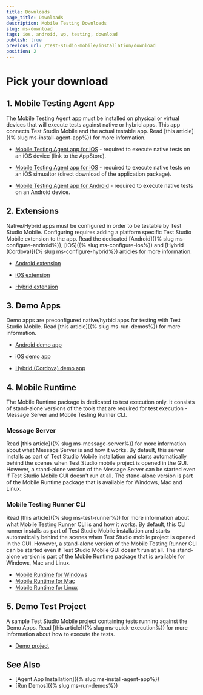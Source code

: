 ```yaml
---
title: Downloads
page_title: Downloads
description: Mobile Testing Downloads
slug: ms-download
tags: ios, android, wp, testing, download
publish: true
previous_url: /test-studio-mobile/installation/download
position: 2
---
```


# Pick your download

## 1. Mobile Testing Agent App

The Mobile Testing Agent app must be installed on physical or virtual devices that will execute tests against native or hybrid apps. This app connects Test Studio Mobile and the actual testable app. Read [this article]({% slug ms-install-agent-app%}) for more information.

  * [Mobile Testing Agent app for iOS](https://itunes.apple.com/us/app/mobile-testing/id787441509?ls=1&amp;mt=8) - required to execute native tests on an iOS device (link to the AppStore).

  * [Mobile Testing Agent app for iOS](/samples/MobileTestingAgentForSimulator.zip) - required to execute native tests on an iOS simualtor (direct download of the application package).

  * [Mobile Testing Agent app for Android](https://play.google.com/store/apps/details?id=com.telerik.testing.executionagent) - required to execute native tests on an Android device.

## 2. Extensions

Native/Hybrid apps must be configured in order to be testable by Test Studio Mobile. Configuring requires adding a platform specific Test Studio Mobile extension to the app. Read the dedicated [Android]({% slug ms-configure-android%}), [iOS]({% slug ms-configure-ios%}) and [Hybrid (Cordova)]({% slug ms-configure-hybrid%}) articles for more information.

* [Android extension](/samples/MobileTestingExtension_Android.zip)

* [iOS extension](/samples/MobileTestingExtension_iOS.zip)

* [Hybrid extension](/samples/MobileTestingExtension_Hybrid.zip)

## 3. Demo Apps

Demo apps are preconfigured native/hyrbid apps for testing with Test Studio Mobile. Read [this article]({% slug ms-run-demos%}) for more information.

* [Android demo app](/samples/androidDemoApplication.zip)

* [iOS demo app](/samples/xCodeDemoApplication.zip)

* [Hybrid (Cordova) demo app](/samples/cordovaDemoApplication.zip)

## 4. Mobile Runtime

The Mobile Runtime package is dedicated to test execution only. It consists of stand-alone versions of the tools that are required for test execution - Message Server and Mobile Testing Runner CLI.

### Message Server

Read [this article]({% slug ms-message-server%}) for more information about what Message Server is and how it works. By default, this server installs as part of Test Studio Mobile installation and starts automatically behind the scenes when Test Studio mobile project is opened in the GUI. However, a stand-alone version of the Message Server can be started even if Test Studio Mobile GUI doesn't run at all. The stand-alone version is part of the Mobile Runtime package that is available for Windows, Mac and Linux.

### Mobile Testing Runner CLI

Read [this article]({% slug ms-test-runner%}) for more information about what Mobile Testing Runner CLI is and how it works. By default, this CLI runner installs as part of Test Studio Mobile installation and starts automatically behind the scenes when Test Studio mobile project is opened in the GUI. However, a stand-alone version of the Mobile Testing Runner CLI can be started even if Test Studio Mobile GUI doesn't run at all. The stand-alone version is part of the Mobile Runtime package that is available for Windows, Mac and Linux.  

* [Mobile Runtime for Windows](/samples/MobileRuntime-Windows.zip)
* [Mobile Runtime for Mac](/samples/MobileRuntime-MacOs.zip)
* [Mobile Runtime for Linux](/samples/MobileRuntime-Linux.zip)

## 5. Demo Test Project

A sample Test Studio Mobile project containing tests running against the Demo Apps. Read [this article]({% slug ms-quick-execution%}) for more information about how to execute the tests.

* [Demo project](/samples/DemoMobileProject.zip)


See Also
--------

+ [Agent App Installation]({% slug ms-install-agent-app%})
+ [Run Demos]({% slug ms-run-demos%})